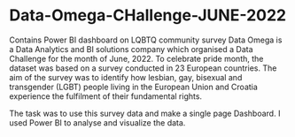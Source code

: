 # Data-Omega-CHallenge-JUNE-2022
Contains Power BI dashboard on LQBTQ community survey
Data Omega is a Data Analytics and BI solutions company which organised a Data Challenge for the month of June, 2022. To celebrate pride month, the dataset was based on a survey conducted in 23 European countries. The aim of the survey was to identify how lesbian, gay, bisexual and transgender (LGBT) people living in the European Union and Croatia experience the fulfilment of their fundamental rights. 

The task was to use this survey data and make a single page Dashboard.
I used Power BI to analyse and visualize the data.
